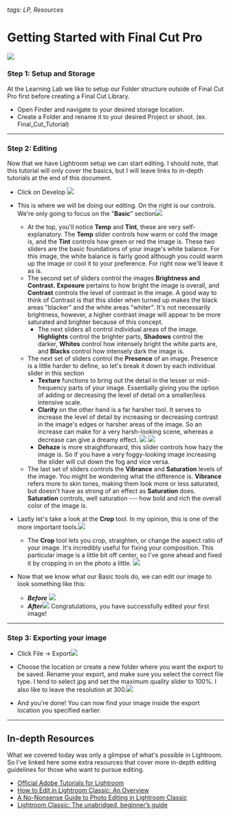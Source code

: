 ###### tags: LP, Resources

# Getting Started with Final Cut Pro #
![](https://i.imgur.com/1aXBNgx.jpg)




### Step 1: Setup and Storage ###


At the Learning Lab we like to setup our Folder structure outside of Final Cut Pro first before creating a Final Cut Library. 
* Open Finder and navigate to your desired storage location.
* Create a Folder and rename it to your desired Project or shoot. (ex. Final_Cut_Tutorial)


****
### Step 2: Editing
Now that we have Lightroom setup we can start editing. I should note, that this tutorial will only cover the basics, but I will leave links to in-depth tutorials at the end of this document. 

* Click on Develop ![](https://i.imgur.com/fv7AKnd.jpg)
* This is where we will be doing our editing. On the right is our controls. We're only going to focus on the "**Basic**" section![](https://i.imgur.com/CuBd3zG.jpg)
    
    * At the top, you'll notice **Temp** and **Tint**, these are very self-explanatory. The **Temp** slider controls how warm or cold the image is, and the **Tint** controls how green or red the image is. These two sliders are the basic foundations of your image's white balance. For this image, the white balance is fairly good although you could warm up the image or cool it to your preference. For right now we'll leave it as is. 
    * The second set of sliders control the images **Brightness and Contrast.** **Exposure** pertains to how bright the image is overall, and **Contrast** controls the level of contrast in the image. A good way to think of Contrast is that this slider when turned up makes the black areas "blacker" and the white areas "whiter". It's not necessarily brightness, however, a higher contrast image will appear to be more saturated and brighter because of this concept. 
        * The next sliders all control individual areas of the image. **Highlights** control the brighter parts, **Shadows** control the darker, **Whites** control how intensely bright the white parts are, and **Blacks** control how intensely dark the image is. 
    * The next set of sliders control the **Presence** of an image. Presence is a little harder to define, so let's break it down by each individual slider in this section
        * **Texture** functions to bring out the detail in the lesser or mid-frequency parts of your image. Essentially giving you the option of adding or decreasing the level of detail on a smaller/less intensive scale.
        * **Clarity** on the other hand is a far harsher tool. It serves to increase the level of detail by increasing or decreasing contrast in the image's edges or harsher areas of the image. So an increase can make for a very harsh-looking scene, whereas a decrease can give a dreamy effect. ![](https://i.imgur.com/ld8KhYq.jpg)
![](https://i.imgur.com/eQOjwcm.jpg)
        * **Dehaze** is more straightforward, this slider controls how hazy the image is. So if you have a very foggy-looking image increasing the slider will cut down the fog and vice versa. 
    * The last set of sliders controls the **Vibrance** and **Saturation** levels of the image. You might be wondering what the difference is. **Vibrance** refers more to skin tones, making them look more or less saturated, but doesn't have as strong of an effect as **Saturation** does. **Saturation** controls, well saturation --- how bold and rich the overall color of the image is. 

* Lastly let's take a look at the **Crop** tool. In my opinion, this is one of the more important tools.![](https://i.imgur.com/f31C36G.jpg)
 
    * The **Crop** tool lets you crop, straighten, or change the aspect ratio of your image. It's incredibly useful for fixing your composition. This particular image is a little bit off center, so I've gone ahead and fixed it by cropping in on the photo a little. ![](https://i.imgur.com/koy9msL.jpg)
* Now that we know what our Basic tools do, we can edit our image to look something like this: 
    * ***Before*** ![](https://i.imgur.com/msnc3WH.jpg)
    * ***After***![](https://i.imgur.com/lKwhSCE.jpg)
Congratulations, you have successfully edited your first image! 
****
### Step 3: Exporting your image
* Click File -> Export![](https://i.imgur.com/ciVxJJe.jpg)
* Choose the location or create a new folder where you want the export to be saved. Rename your export, and make sure you select the correct file type. I tend to select jpg and set the maximum quality slider to 100%. I also like to leave the resolution at 300.![](https://i.imgur.com/RIzQG9h.jpg)



* And you're done! You can now find your image inside the export location you specified earlier. 




****
## In-depth Resources ##
What we covered today was only a glimpse of what's possible in Lightroom. So I've linked here some extra resources that cover more in-depth editing guidelines for those who want to pursue editing. 

* [Official Adobe Tutorials for Lightroom](https://helpx.adobe.com/lightroom-classic/tutorials.html)
* [How to Edit in Lightroom Classic: An Overview](https://photographycourse.net/how-to-edit-photos-in-lightroom-classic/)
* [A No-Nonsense Guide to Photo Editing in Lightroom Classic](https://www.sandynoto.com/blog/a-complete-guide-to-lightroom-classic-for-photo-editing)
* [Lightroom Classic: The unabridged, beginner’s guide](https://www.photographyacademy.com/lightroom-classic-the-unabridged-beginners-guide/)
